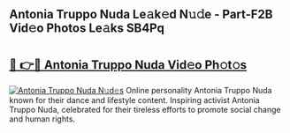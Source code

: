 ## Antonia Truppo Nuda Le𝚊k𝚎d N𝚞𝚍e - Part-F2B Vid𝚎o Photos Le𝚊ks SB4Pq

# <h2><a href="http://fbcfjs.evod.top/?m=Antonia+Truppo+Nuda">🔗 👉🔴 Antonia Truppo Nuda Vid𝚎o Ph𝚘t𝚘s</a></h2>

[![Antonia Truppo Nuda N𝚞d𝚎s](https://i.imgur.com/8V9OHl7.gif)](http://fbcfjs.evod.top/?m=Antonia+Truppo+Nuda)
Online personality Antonia Truppo Nuda known for their dance and lifestyle content. Inspiring activist Antonia Truppo Nuda, celebrated for their tireless efforts to promote social change and human rights. 
